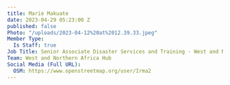 ```yaml
---
title: Marie Makuate
date: 2023-04-29 05:23:00 Z
published: false
Photo: "/uploads/2023-04-12%20at%2012.39.33.jpeg"
Member Type:
  Is Staff: true
Job Title: Senior Associate Disaster Services and Training - West and Northern Africa
Team: West and Northern Africa Hub
Social Media (Full URL):
  OSM: https://www.openstreetmap.org/user/Irma2
---
```


